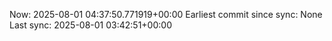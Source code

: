 Now: 2025-08-01 04:37:50.771919+00:00 Earliest commit since sync: None Last sync: 2025-08-01 03:42:51+00:00
